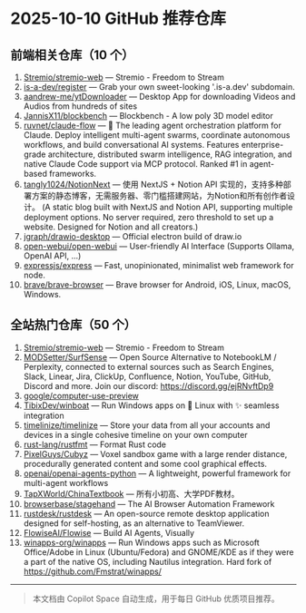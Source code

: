 # 2025-10-10 GitHub 推荐仓库

## 前端相关仓库（10 个）

1. [Stremio/stremio-web](https://github.com/Stremio/stremio-web) — Stremio - Freedom to Stream
2. [is-a-dev/register](https://github.com/is-a-dev/register) — Grab your own sweet-looking '.is-a.dev' subdomain.
3. [aandrew-me/ytDownloader](https://github.com/aandrew-me/ytDownloader) — Desktop App for downloading Videos and Audios from hundreds of sites
4. [JannisX11/blockbench](https://github.com/JannisX11/blockbench) — Blockbench - A low poly 3D model editor
5. [ruvnet/claude-flow](https://github.com/ruvnet/claude-flow) — 🌊 The leading agent orchestration platform for Claude. Deploy intelligent multi-agent swarms, coordinate autonomous workflows, and build conversational AI systems. Features enterprise-grade architecture, distributed swarm intelligence, RAG integration, and native Claude Code support via MCP protocol. Ranked #1 in agent-based frameworks.
6. [tangly1024/NotionNext](https://github.com/tangly1024/NotionNext) — 使用 NextJS + Notion API 实现的，支持多种部署方案的静态博客，无需服务器、零门槛搭建网站，为Notion和所有创作者设计。 (A static blog built with NextJS and Notion API, supporting multiple deployment options. No server required, zero threshold to set up a website. Designed for Notion and all creators.)
7. [jgraph/drawio-desktop](https://github.com/jgraph/drawio-desktop) — Official electron build of draw.io
8. [open-webui/open-webui](https://github.com/open-webui/open-webui) — User-friendly AI Interface (Supports Ollama, OpenAI API, ...)
9. [expressjs/express](https://github.com/expressjs/express) — Fast, unopinionated, minimalist web framework for node.
10. [brave/brave-browser](https://github.com/brave/brave-browser) — Brave browser for Android, iOS, Linux, macOS, Windows.

## 全站热门仓库（50 个）

1. [Stremio/stremio-web](https://github.com/Stremio/stremio-web) — Stremio - Freedom to Stream
2. [MODSetter/SurfSense](https://github.com/MODSetter/SurfSense) — Open Source Alternative to NotebookLM / Perplexity, connected to external sources such as Search Engines, Slack, Linear, Jira, ClickUp, Confluence, Notion, YouTube, GitHub, Discord and more. Join our discord: https://discord.gg/ejRNvftDp9
3. [google/computer-use-preview](https://github.com/google/computer-use-preview)
4. [TibixDev/winboat](https://github.com/TibixDev/winboat) — Run Windows apps on 🐧 Linux with ✨ seamless integration
5. [timelinize/timelinize](https://github.com/timelinize/timelinize) — Store your data from all your accounts and devices in a single cohesive timeline on your own computer
6. [rust-lang/rustfmt](https://github.com/rust-lang/rustfmt) — Format Rust code
7. [PixelGuys/Cubyz](https://github.com/PixelGuys/Cubyz) — Voxel sandbox game with a large render distance, procedurally generated content and some cool graphical effects.
8. [openai/openai-agents-python](https://github.com/openai/openai-agents-python) — A lightweight, powerful framework for multi-agent workflows
9. [TapXWorld/ChinaTextbook](https://github.com/TapXWorld/ChinaTextbook) — 所有小初高、大学PDF教材。
10. [browserbase/stagehand](https://github.com/browserbase/stagehand) — The AI Browser Automation Framework
11. [rustdesk/rustdesk](https://github.com/rustdesk/rustdesk) — An open-source remote desktop application designed for self-hosting, as an alternative to TeamViewer.
12. [FlowiseAI/Flowise](https://github.com/FlowiseAI/Flowise) — Build AI Agents, Visually
13. [winapps-org/winapps](https://github.com/winapps-org/winapps) — Run Windows apps such as Microsoft Office/Adobe in Linux (Ubuntu/Fedora) and GNOME/KDE as if they were a part of the native OS, including Nautilus integration. Hard fork of https://github.com/Fmstrat/winapps/

---

> 本文档由 Copilot Space 自动生成，用于每日 GitHub 优质项目推荐。
